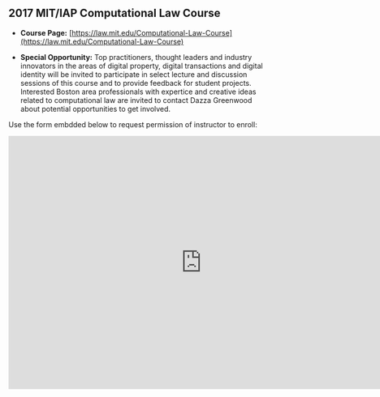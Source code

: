 ## 2017 MIT/IAP Computational Law Course

* **Course Page:** [https://law.mit.edu/Computational-Law-Course](https://law.mit.edu/Computational-Law-Course)

* **Special Opportunity:** Top practitioners, thought leaders and industry innovators in the areas of digital property, digital transactions and digital identity will be invited to participate in select lecture and discussion sessions of this course and to provide feedback for student projects.  Interested Boston area professionals with expertice and creative ideas related to computational law are invited to contact Dazza Greenwood about potential opportunities to get involved. 


Use the form embdded below to request permission of instructor to enroll: 

<iframe src="https://docs.google.com/forms/d/e/1FAIpQLSfpmHqVOUi1oxyGcvWNJgHZGWmb4OUjBGdpjK7p5iGAqXIfig/viewform?embedded=true" width="760" height="500" frameborder="0" marginheight="0" marginwidth="0">Loading...</iframe>
